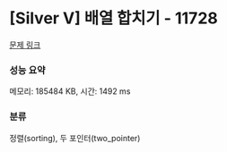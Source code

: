 # [Silver V] 배열 합치기 - 11728 

[문제 링크](https://www.acmicpc.net/problem/11728) 

### 성능 요약

메모리: 185484 KB, 시간: 1492 ms

### 분류

정렬(sorting), 두 포인터(two_pointer)

